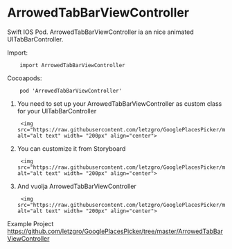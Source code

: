 # ArrowedTabBarViewController
Swift IOS Pod. ArrowedTabBarViewController ia an nice animated UITabBarController.

Import:

        import ArrowedTabBarViewController

Cocoapods:

        pod 'ArrowedTabBarViewController'

1) You need to set up your ArrowedTabBarViewController as custom class for your UITabBarController 

        <img src="https://raw.githubusercontent.com/letzgro/GooglePlacesPicker/master/ArrowedTabBarViewControllerExample.gif" alt="alt text" width= "200px" align="center">

2) You can customize it from Storyboard

        <img src="https://raw.githubusercontent.com/letzgro/GooglePlacesPicker/master/ArrowedTabBarViewControllerExample.gif" alt="alt text" width= "200px" align="center">

3) And vuolja ArrowedTabBarViewController
        
        <img src="https://raw.githubusercontent.com/letzgro/GooglePlacesPicker/master/GooglePlacesPickerExample.gif" alt="alt text" width= "200px" align="center">


Example Project https://github.com/letzgro/GooglePlacesPicker/tree/master/ArrowedTabBarViewController


